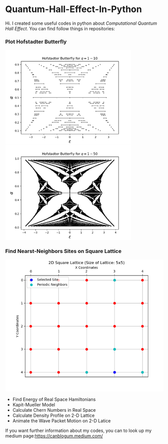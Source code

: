 # Quantum-Hall-Effect-In-Python

Hi. I created some useful codes in python about *Computational Quantum Hall Effect*. You can find follow things in repositories:

### Plot Hofstadter Butterfly
<p float="left">
  <img src="outputs/Hofstadter%20Butterfly%20for%20q=1-10.png" width="400" />
  <img src="outputs/Hofstadter%20Butterfly%20for%20q=1-50.png" width="400" /> 
</p>

### Find Nearst-Neighbors Sites on Square Lattice
![](outputs/2D%20Square%20Lattice.png)

- Find Energy of Real Space Hamiltonians
- Kapit-Mueller Model
- Calculate Chern Numbers in Real Space
- Calculate Density Profile on 2-D Lattice
- Animate the Wave Packet Motion on 2-D Latice

If you want further information about my codes, you can to look up my medium page:https://canblogum.medium.com/
